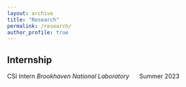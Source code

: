 ```yaml
---
layout: archive
title: "Research"
permalink: /research/
author_profile: true
---
```


## Internship
CSI Intern _Brookhaven National Laboratory_ &nbsp;&nbsp;&nbsp;&nbsp; Summer 2023
